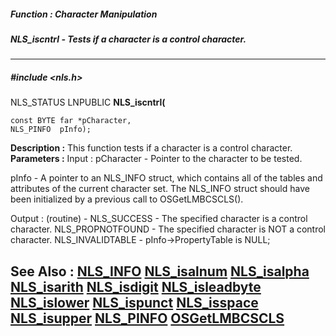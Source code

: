 ##### Function : Character Manipulation
##### NLS_iscntrl - Tests if a character is a control character.
---
##### #include <nls.h>
NLS_STATUS LNPUBLIC **NLS_iscntrl(**

	const BYTE far *pCharacter,
	NLS_PINFO  pInfo);
**Description :**
This function tests if a character is a control character.
**Parameters :**
Input :
pCharacter  -  Pointer to the character to be tested.

pInfo  -  A pointer to an NLS_INFO struct, which contains all of the tables and attributes of the current character set. The NLS_INFO struct should have been initialized by a previous call to OSGetLMBCSCLS().

Output :
(routine)  -  NLS_SUCCESS - The specified character is a control character.
NLS_PROPNOTFOUND - The specified character is NOT a control character.
NLS_INVALIDTABLE - pInfo->PropertyTable is NULL;


**See Also :**
[NLS_INFO](D:/md_files/NLS_INFO.md)
[NLS_isalnum](D:/md_files/NLS_isalnum.md)
[NLS_isalpha](D:/md_files/NLS_isalpha.md)
[NLS_isarith](D:/md_files/NLS_isarith.md)
[NLS_isdigit](D:/md_files/NLS_isdigit.md)
[NLS_isleadbyte](D:/md_files/NLS_isleadbyte.md)
[NLS_islower](D:/md_files/NLS_islower.md)
[NLS_ispunct](D:/md_files/NLS_ispunct.md)
[NLS_isspace](D:/md_files/NLS_isspace.md)
[NLS_isupper](D:/md_files/NLS_isupper.md)
[NLS_PINFO](D:/md_files/NLS_PINFO.md)
[OSGetLMBCSCLS](D:/md_files/OSGetLMBCSCLS.md)
---
